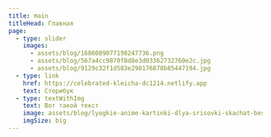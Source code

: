 ```yaml
---
title: main
titleHead: Главная
page:
  - type: slider
    images:
      - assets/blog/1686009077198247736.png
      - assets/blog/567a4cc9870f8d8e3d03362732760e2c.jpg
      - assets/blog/9129c32f1d583e298176878b85447194.jpg
  - type: link
    href: https://celebrated-kleicha-dc1214.netlify.app
    text: Сторибук
  - type: textWithImg
    text: Вот такой текст
    image: assets/blog/lyogkie-anime-kartinki-dlya-srisovki-skachat-besplatno_11.jpg
    imgSize: big
---
```


